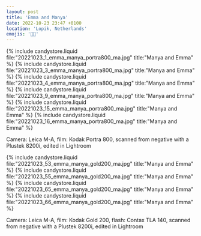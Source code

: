 ```yaml
---
layout: post
title: 'Emma and Manya'
date: 2022-10-23 23:47 +0100
location: 'Lopik, Netherlands'
emojis: '🔞👯'
---
```


{% include candystore.liquid file:"20221023_1_emma_manya_portra800_ma.jpg" title:"Manya and Emma" %}
{% include candystore.liquid file:"20221023_3_emma_manya_portra800_ma.jpg" title:"Manya and Emma" %}
{% include candystore.liquid file:"20221023_4_emma_manya_portra800_ma.jpg" title:"Manya and Emma" %}
{% include candystore.liquid file:"20221023_9_emma_manya_portra800_ma.jpg" title:"Manya and Emma" %}
{% include candystore.liquid file:"20221023_15_emma_manya_portra800_ma.jpg" title:"Manya and Emma" %}
{% include candystore.liquid file:"20221023_16_emma_manya_portra800_ma.jpg" title:"Manya and Emma" %}

Camera: Leica M-A, film: Kodak Portra 800, scanned from negative with a Plustek 8200i, edited in Lightroom

{% include candystore.liquid file:"20221023_53_emma_manya_gold200_ma.jpg" title:"Manya and Emma" %}
{% include candystore.liquid file:"20221023_55_emma_manya_gold200_ma.jpg" title:"Manya and Emma" %}
{% include candystore.liquid file:"20221023_65_emma_manya_gold200_ma.jpg" title:"Manya and Emma" %}
{% include candystore.liquid file:"20221023_66_emma_manya_gold200_ma.jpg" title:"Manya and Emma" %}

Camera: Leica M-A, film: Kodak Gold 200, flash: Contax TLA 140, scanned from negative with a Plustek 8200i, edited in Lightroom